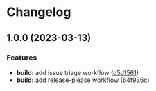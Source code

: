 # Changelog

## 1.0.0 (2023-03-13)


### Features

* **build:** add issue triage workflow ([d5d1561](https://github.com/evantill/test-commitizen/commit/d5d15619129d8473ffcca6329712069ac4d15216))
* **build:** add release-please workflow ([64f936c](https://github.com/evantill/test-commitizen/commit/64f936c6b9019dc01261a72f39e2437b89de57d3))
